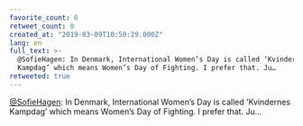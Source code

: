 ```yaml
---
favorite_count: 0
retweet_count: 0
created_at: "2019-03-09T10:50:29.000Z"
lang: en
full_text: >-
  @SofieHagen: In Denmark, International Women’s Day is called ‘Kvindernes
  Kampdag’ which means Women’s Day of Fighting. I prefer that. Ju…
retweeted: true
---
```


[@SofieHagen](https://twitter.com/SofieHagen): In Denmark, International Women’s
Day is called ‘Kvindernes Kampdag’ which means Women’s Day of Fighting. I prefer
that. Ju…
